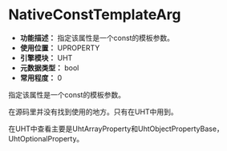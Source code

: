 ﻿# NativeConstTemplateArg

- **功能描述：** 指定该属性是一个const的模板参数。
- **使用位置：** UPROPERTY
- **引擎模块：** UHT
- **元数据类型：** bool
- **常用程度：** 0

指定该属性是一个const的模板参数。

在源码里并没有找到使用的地方。只有在UHT中用到。

在UHT中查看主要是UhtArrayProperty和UhtObjectPropertyBase，UhtOptionalProperty。